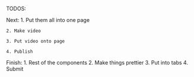 TODOS:

Next:
    1. Put them all into one page

    2. Make video
    
    3. Put video onto page
    
    4. Publish

Finish:
    1. Rest of the components
    2. Make things prettier
    3. Put into tabs
    4. Submit
